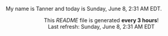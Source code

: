 My name is Tanner and today is Sunday, June 8, 2:31 AM EDT.

<p align="center">This <i>README</i> file is generated <b>every 3 hours</b>!</br>Last refresh: Sunday, June 8, 2:31 AM EDT<br /></p>
